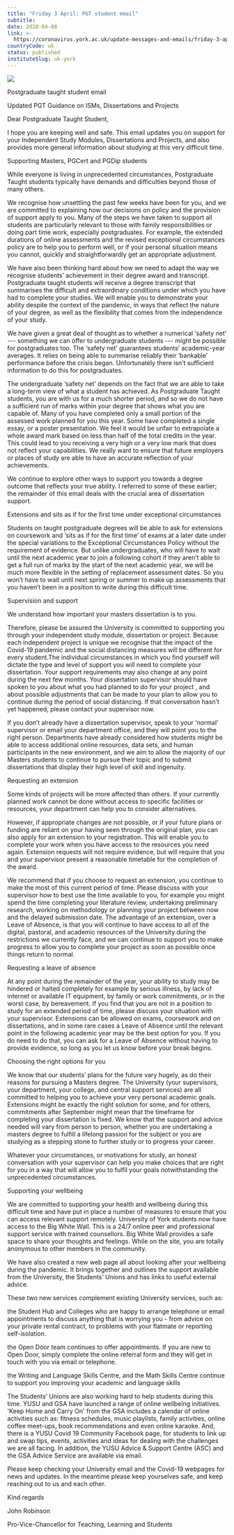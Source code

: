 ```yaml
---
title: "Friday 3 April: PGT student email"
subtitle: 
date: 2020-04-08
link: >-
  https://coronavirus.york.ac.uk/update-messages-and-emails/friday-3-april-pgt-student-email
countryCode: uk
status: published
instituteSlug: uk-york
---
```

![](https://lh4.googleusercontent.com/VLLASVlP82AirFOxjpQlRs_KmMxPtmxIW46cxfvUgcoucyFP9Vhfz5WGFfrYdArjPdtuJmK5ySCBF0SKWZsJN2Af8SXW4UZD)

Postgraduate taught student email

Updated PGT Guidance on ISMs, Dissertations and Projects





Dear Postgraduate Taught Student,

I hope you are keeping well and safe. This email updates you on support for your Independent Study Modules, Dissertations and Projects, and also provides more general information about studying at this very difficult time.





Supporting Masters, PGCert and PGDip students

While everyone is living in unprecedented circumstances, Postgraduate Taught students typically have demands and difficulties beyond those of many others.

We recognise how unsettling the past few weeks have been for you, and we are committed to explaining how our decisions on policy and the provision of support apply to you. Many of the steps we have taken to support all students are particularly relevant to those with family responsibilities or doing part time work, especially postgraduates. For example, the extended durations of online assessments and the revised exceptional circumstances policy are to help you to perform well, or if your personal situation means you cannot, quickly and straightforwardly get an appropriate adjustment.

We have also been thinking hard about how we need to adapt the way we recognise students’ achievement in their degree award and transcript. Postgraduate taught students will receive a degree transcript that summarises the difficult and extraordinary conditions under which you have had to complete your studies. We will enable you to demonstrate your ability despite the context of the pandemic, in ways that reflect the nature of your degree, as well as the flexibility that comes from the independence of your study.

We have given a great deal of thought as to whether a numerical ‘safety net’ --- something we can offer to undergraduate students --- might be possible for postgraduates too. The ‘safety net’ guarantees students’ academic-year averages. It relies on being able to summarise reliably their ‘bankable’ performance before the crisis began. Unfortunately there isn’t sufficient information to do this for postgraduates.

The undergraduate ‘safety net’ depends on the fact that we are able to take a long-term view of what a student has achieved. As Postgraduate Taught students, you are with us for a much shorter period, and so we do not have a sufficient run of marks within your degree that shows what you are capable of. Many of you have completed only a small portion of the assessed work planned for you this year. Some have completed a single essay, or a poster presentation. We feel it would be unfair to extrapolate a whole award mark based on less than half of the total credits in the year. This could lead to you receiving a very high or a very low mark that does not reflect your capabilities. We really want to ensure that future employers or places of study are able to have an accurate reflection of your achievements.

We continue to explore other ways to support you towards a degree outcome that reflects your true ability. I referred to some of these earlier; the remainder of this email deals with the crucial area of dissertation support.





Extensions and sits as if for the first time under exceptional circumstances

Students on taught postgraduate degrees will be able to ask for extensions on coursework and ‘sits as if for the first time’ of exams at a later date under the special variations to the Exceptional Circumstances Policy without the requirement of evidence. But unlike undergraduates, who will have to wait until the next academic year to join a following cohort if they aren’t able to get a full run of marks by the start of the next academic year, we will be much more flexible in the setting of replacement assessment dates. So you won’t have to wait until next spring or summer to make up assessments that you haven’t been in a position to write during this difficult time.





Supervision and support

We understand how important your masters dissertation is to you.

Therefore, please be assured the University is committed to supporting you through your independent study module, dissertation or project. Because each independent project is unique we recognise that the impact of the Covid-19 pandemic and the social distancing measures will be different for every student.The individual circumstances in which you find yourself will dictate the type and level of support you will need to complete your dissertation. Your support requirements may also change at any point during the next few months. Your dissertation supervisor should have spoken to you about what you had planned to do for your project , and about possible adjustments that can be made to your plan to allow you to continue during the period of social distancing. If that conversation hasn’t yet happened, please contact your supervisor now.

If you don’t already have a dissertation supervisor, speak to your ‘normal’ supervisor or email your department office, and they will point you to the right person. Departments have already considered how students might be able to access additional online resources, data sets, and human participants in the new environment, and we aim to allow the majority of our Masters students to continue to pursue their topic and to submit dissertations that display their high level of skill and ingenuity.





Requesting an extension

Some kinds of projects will be more affected than others. If your currently planned work cannot be done without access to specific facilities or resources, your department can help you to consider alternatives.

However, if appropriate changes are not possible, or if your future plans or funding are reliant on your having seen through the original plan, you can also apply for an extension to your registration. This will enable you to complete your work when you have access to the resources you need again. Extension requests will not require evidence, but will require that you and your supervisor present a reasonable timetable for the completion of the award.

We recommend that if you choose to request an extension, you continue to make the most of this current period of time. Please discuss with your supervisor how to best use the time available to you, for example you might spend the time completing your literature review, undertaking preliminary research, working on methodology or planning your project between now and the delayed submission date. The advantage of an extension, over a Leave of Absence, is that you will continue to have access to all of the digital, pastoral, and academic resources of the University during the restrictions we currently face, and we can continue to support you to make progress to allow you to complete your project as soon as possible once things return to normal.





Requesting a leave of absence

At any point during the remainder of the year, your ability to study may be hindered or halted completely for example by serious illness, by lack of internet or available IT equipment, by family or work commitments, or in the worst case, by bereavement. If you find that you are not in a position to study for an extended period of time, please discuss your situation with your supervisor. Extensions can be allowed on exams, coursework and on dissertations, and in some rare cases a Leave of Absence until the relevant point in the following academic year may be the best option for you. If you do need to do that, you can ask for a Leave of Absence without having to provide evidence, so long as you let us know before your break begins.





Choosing the right options for you

We know that our students’ plans for the future vary hugely, as do their reasons for pursuing a Masters degree. The University (your supervisors, your department, your college, and central support services) are all committed to helping you to achieve your very personal academic goals. Extensions might be exactly the right solution for some, and for others, commitments after September might mean that the timeframe for completing your dissertation is fixed. We know that the support and advice needed will vary from person to person, whether you are undertaking a masters degree to fulfill a lifelong passion for the subject or you are studying as a stepping stone to further study or to progress your career.

Whatever your circumstances, or motivations for study, an honest conversation with your supervisor can help you make choices that are right for you in a way that will allow you to fulfil your goals notwithstanding the unprecedented circumstances.





Supporting your wellbeing

We are committed to supporting your health and wellbeing during this difficult time and have put in place a number of measures to ensure that you can access relevant support remotely. University of York students now have access to the Big White Wall. This is a 24/7 online peer and professional support service with trained counsellors. Big White Wall provides a safe space to share your thoughts and feelings. While on the site, you are totally anonymous to other members in the community.

We have also created a new web page all about looking after your wellbeing during the pandemic. It brings together and outlines the support available from the University, the Students’ Unions and has links to useful external advice.

These two new services complement existing University services, such as:

the Student Hub and Colleges who are happy to arrange telephone or email appointments to discuss anything that is worrying you - from advice on your private rental contract, to problems with your flatmate or reporting self-isolation.

the Open Door team continues to offer appointments. If you are new to Open Door, simply complete the online referral form and they will get in touch with you via email or telephone.

the Writing and Language Skills Centre, and the Math Skills Centre continue to support you improving your academic and language skills

The Students’ Unions are also working hard to help students during this time. YUSU and GSA have launched a range of online wellbeing initiatives. 'Keep Home and Carry On' from the GSA includes a calendar of online activities such as: fitness schedules, music playlists, family activities, online coffee meet-ups, book recommendations and even online karaoke. And, there is a YUSU Covid 19 Community Facebook page, for students to link up and swap tips, events, activities and ideas for dealing with the challenges we are all facing. In addition, the YUSU Advice & Support Centre (ASC) and the GSA Advice Service are available via email.

Please keep checking your University email and the Covid-19 webpages for news and updates. In the meantime please keep yourselves safe, and keep reaching out to us and each other.





Kind regards

John Robinson

Pro-Vice-Chancellor for Teaching, Learning and Students